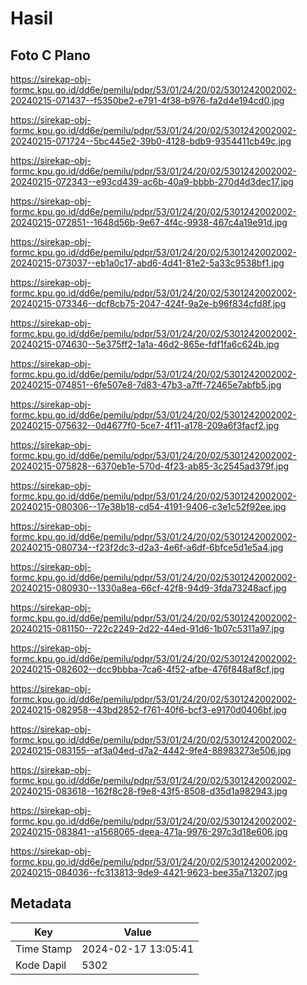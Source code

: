 # Hasil

## Foto C Plano

https://sirekap-obj-formc.kpu.go.id/dd6e/pemilu/pdpr/53/01/24/20/02/5301242002002-20240215-071437--f5350be2-e791-4f38-b976-fa2d4e194cd0.jpg

https://sirekap-obj-formc.kpu.go.id/dd6e/pemilu/pdpr/53/01/24/20/02/5301242002002-20240215-071724--5bc445e2-39b0-4128-bdb9-9354411cb49c.jpg

https://sirekap-obj-formc.kpu.go.id/dd6e/pemilu/pdpr/53/01/24/20/02/5301242002002-20240215-072343--e93cd439-ac6b-40a9-bbbb-270d4d3dec17.jpg

https://sirekap-obj-formc.kpu.go.id/dd6e/pemilu/pdpr/53/01/24/20/02/5301242002002-20240215-072851--1648d56b-9e67-4f4c-9938-467c4a19e91d.jpg

https://sirekap-obj-formc.kpu.go.id/dd6e/pemilu/pdpr/53/01/24/20/02/5301242002002-20240215-073037--eb1a0c17-abd6-4d41-81e2-5a33c9538bf1.jpg

https://sirekap-obj-formc.kpu.go.id/dd6e/pemilu/pdpr/53/01/24/20/02/5301242002002-20240215-073346--dcf8cb75-2047-424f-9a2e-b96f834cfd8f.jpg

https://sirekap-obj-formc.kpu.go.id/dd6e/pemilu/pdpr/53/01/24/20/02/5301242002002-20240215-074630--5e375ff2-1a1a-46d2-865e-fdf1fa6c624b.jpg

https://sirekap-obj-formc.kpu.go.id/dd6e/pemilu/pdpr/53/01/24/20/02/5301242002002-20240215-074851--6fe507e8-7d83-47b3-a7ff-72465e7abfb5.jpg

https://sirekap-obj-formc.kpu.go.id/dd6e/pemilu/pdpr/53/01/24/20/02/5301242002002-20240215-075632--0d4677f0-5ce7-4f11-a178-209a6f3facf2.jpg

https://sirekap-obj-formc.kpu.go.id/dd6e/pemilu/pdpr/53/01/24/20/02/5301242002002-20240215-075828--6370eb1e-570d-4f23-ab85-3c2545ad379f.jpg

https://sirekap-obj-formc.kpu.go.id/dd6e/pemilu/pdpr/53/01/24/20/02/5301242002002-20240215-080306--17e38b18-cd54-4191-9406-c3e1c52f92ee.jpg

https://sirekap-obj-formc.kpu.go.id/dd6e/pemilu/pdpr/53/01/24/20/02/5301242002002-20240215-080734--f23f2dc3-d2a3-4e6f-a6df-6bfce5d1e5a4.jpg

https://sirekap-obj-formc.kpu.go.id/dd6e/pemilu/pdpr/53/01/24/20/02/5301242002002-20240215-080930--1330a8ea-66cf-42f8-94d9-3fda73248acf.jpg

https://sirekap-obj-formc.kpu.go.id/dd6e/pemilu/pdpr/53/01/24/20/02/5301242002002-20240215-081150--722c2249-2d22-44ed-91d6-1b07c5311a97.jpg

https://sirekap-obj-formc.kpu.go.id/dd6e/pemilu/pdpr/53/01/24/20/02/5301242002002-20240215-082602--dcc9bbba-7ca6-4f52-afbe-476f848af8cf.jpg

https://sirekap-obj-formc.kpu.go.id/dd6e/pemilu/pdpr/53/01/24/20/02/5301242002002-20240215-082958--43bd2852-f761-40f6-bcf3-e9170d0406bf.jpg

https://sirekap-obj-formc.kpu.go.id/dd6e/pemilu/pdpr/53/01/24/20/02/5301242002002-20240215-083155--af3a04ed-d7a2-4442-9fe4-88983273e506.jpg

https://sirekap-obj-formc.kpu.go.id/dd6e/pemilu/pdpr/53/01/24/20/02/5301242002002-20240215-083618--162f8c28-f9e8-43f5-8508-d35d1a982943.jpg

https://sirekap-obj-formc.kpu.go.id/dd6e/pemilu/pdpr/53/01/24/20/02/5301242002002-20240215-083841--a1568065-deea-471a-9976-297c3d18e606.jpg

https://sirekap-obj-formc.kpu.go.id/dd6e/pemilu/pdpr/53/01/24/20/02/5301242002002-20240215-084036--fc313813-9de9-4421-9623-bee35a713207.jpg


## Metadata

| Key        | Value               |
| ---------- | ------------------- |
| Time Stamp | 2024-02-17 13:05:41 |
| Kode Dapil | 5302                |



